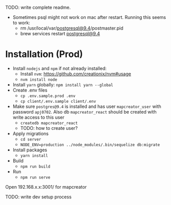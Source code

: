 TODO: write complete readme.

- Sometimes psql might not work on mac after restart. Running this seems to work:
    - rm /usr/local/var/postgresql@9.4/postmaster.pid
    - brew services restart postgresql@9.4


# Installation (Prod)

- Install `nodejs` and `npm` if not already installed:
    - Install `nvm`: https://github.com/creationix/nvm#usage
    - `nvm install node`
- Install `yarn` globally: `npm install yarn --global`
- Create .env files
    - `cp .env.sample.prod .env`
    - `cp client/.env.sample client/.env`
- Make sure `postgres@9.4` is installed and has user `mapcreator_user` with password `apj0702`. Also db `mapcreator_react` should be created with write access to this user
    - `createdb mapcreator_react`
    - TODO: how to create user?
- Apply migrations
    - `cd server`
    - `NODE_ENV=production ../node_modules/.bin/sequelize db:migrate`
- Install packages
    - `yarn install`
- Build
    - `npm run build`
- Run
    - `npm run serve`

Open 192.168.x.x:3001/ for mapcreator

TODO: write dev setup process

